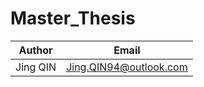 # Master_Thesis

|  Author  |         Email          |
|----------|------------------------|
| Jing QIN | Jing.QIN94@outlook.com |
